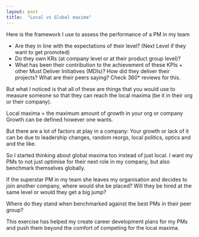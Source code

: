 ```yaml
---
layout: post
title:  "Local vs Global maxima"
---
```


Here is the framework I use to assess the performance of a PM in my team
- Are they in line with the expectations of their level? (Next Level if they want to get promoted)
- Do they own KRs (at company level or at their product group level)?
- What has been their contribution to the achievement of these KPIs + other Must Deliver Initiatives (MDIs)? How did they deliver their projects? What are their peers saying? Check 360* reviews for this.

But what I noticed is that all of these are things that you would use to measure someone so that they can reach the local maxima (be it in their org or their company).

Local maxima = the maximum amount of growth in your org or company
Growth can be defined however one wants.

But there are a lot of factors at play in a company: Your growth or lack of it can be due to leadership changes, random reorgs, local politics, optics and and the like.

So I started thinking about global maxima too instead of just local. I want my PMs to not just optimise for their next role in my company, but also benchmark themselves globally.

If the superstar PM in my team she leaves my organisation and decides to join another company, where would she be placed? Will they be hired at the same level or would they get a big jump?

Where do they stand when benchmarked against the best PMs in their peer group?

This exercise has helped my create career development plans for my PMs and push them beyond the comfort of competing for the local maxima.
